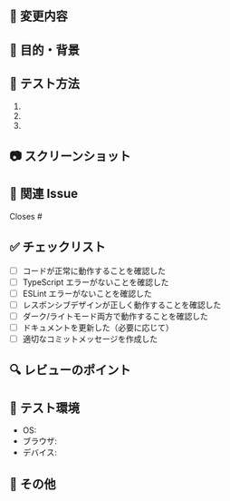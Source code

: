 ## 📝 変更内容

<!-- 何を変更したかを具体的に記載してください -->

## 🎯 目的・背景

<!-- なぜこの変更が必要なのかを説明してください -->

## 🧪 テスト方法

<!-- 動作確認の手順を記載してください -->

1.
2.
3.

## 📷 スクリーンショット

<!-- UI変更がある場合は、変更前後の画像を添付してください -->

## 🔗 関連 Issue

<!-- 関連するIssueがあれば記載してください -->

Closes #

## ✅ チェックリスト

<!-- 完了したものにチェックを入れてください -->

- [ ] コードが正常に動作することを確認した
- [ ] TypeScript エラーがないことを確認した
- [ ] ESLint エラーがないことを確認した
- [ ] レスポンシブデザインが正しく動作することを確認した
- [ ] ダーク/ライトモード両方で動作することを確認した
- [ ] ドキュメントを更新した（必要に応じて）
- [ ] 適切なコミットメッセージを作成した

## 🔍 レビューのポイント

<!-- レビュアーに特に確認してほしいポイントがあれば記載してください -->

## 📱 テスト環境

<!-- テストした環境を記載してください -->

- OS:
- ブラウザ:
- デバイス:

## 📝 その他

<!-- その他、レビュアーに伝えたいことがあれば記載してください -->
